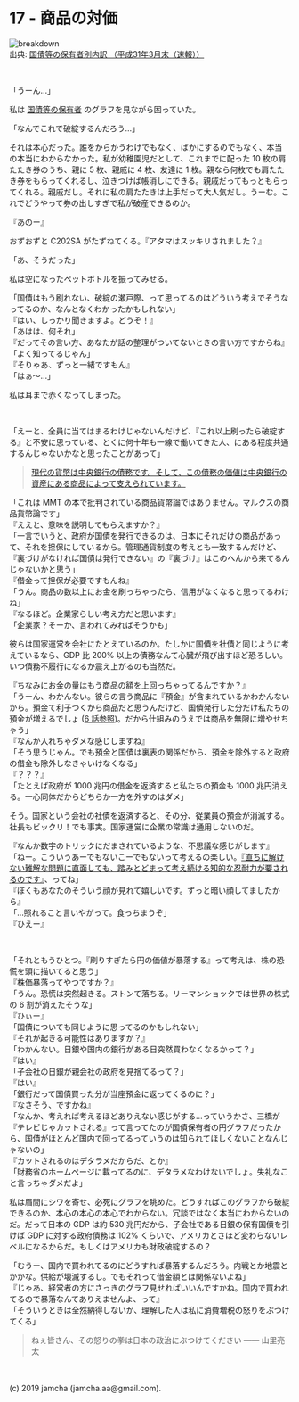 

# 17 - 商品の対価

![breakdown](./breakdown.png)  
出典: [国債等の保有者別内訳 （平成31年3月末（速報））](https://www.mof.go.jp/jgbs/reference/appendix/breakdown.pdf)

<br>

「うーん…」

私は [国債等の保有者](https://www.mof.go.jp/jgbs/reference/appendix/breakdown.pdf) のグラフを見ながら困っていた。

「なんでこれで破綻するんだろう…」

それは本心だった。誰をからかうわけでもなく、ばかにするのでもなく、本当の本当にわからなかった。私が幼稚園児だとして、これまでに配った 10 枚の肩たたき券のうち、親に 5 枚、親戚に 4 枚、友達に 1 枚。親なら何枚でも肩たたき券をもらってくれるし、泣きつけば帳消しにできる。親戚だってもっともらってくれる。親戚だし。それに私の肩たたきは上手だって大人気だし。うーむ。これでどうやって券の出しすぎで私が破産できるのか。

『あのー』

おずおずと C202SA がたずねてくる。『アタマはスッキリされました？』

「あ、そうだった」

私は空になったペットボトルを振ってみせる。

「国債はもう刷れない、破綻の瀬戸際、って思ってるのはどういう考えでそうなってるのか、なんとなくわかったかもしれない」  
『はい、しっかり聞きますよ。どうぞ！』  
「あはは、何それ」  
『だってその言い方、あなたが話の整理がついてないときの言い方ですからね』  
「よく知ってるじゃん」  
『そりゃあ、ずっと一緒ですもん』  
「はぁ〜…」

私は耳まで赤くなってしまった。

<br>

「えーと、全員に当てはまるわけじゃないんだけど、『これ以上刷ったら破綻する』と不安に思っている、とくに何十年も一線で働いてきた人、にある程度共通するんじゃないかなと思ったことがあって」  

> [現代の貨幣は中央銀行の債務です。そして、この債務の価値は中央銀行の資産にある商品によって支えられています。](https://hbol.jp/196715/2)

「これは MMT の本で批判されている商品貨幣論ではありません。マルクスの商品貨幣論です」  
『ええと、意味を説明してもらえますか？』  
「一言でいうと、政府が国債を発行できるのは、日本にそれだけの商品があって、それを担保にしているから。管理通貨制度の考えとも一致するんだけど、『裏づけがなければ国債は発行できない』の『裏づけ』はこのへんから来てるんじゃないかと思う」  
『借金って担保が必要ですもんね』  
「うん。商品の数以上にお金を刷っちゃったら、信用がなくなると思ってるわけね」  
『なるほど。企業家らしい考え方だと思います』  
「企業家？そーか、言われてみればそうかも」  

彼らは国家運営を会社にたとえているのか。たしかに国債を社債と同じように考えているなら、GDP 比 200% 以上の債務なんて心臓が飛び出すほど恐ろしい。いつ債務不履行になるか震え上がるのも当然だ。

『ちなみにお金の量はもう商品の額を上回っちゃってるんですか？』  
「うーん、わかんない。彼らの言う商品に『預金』が含まれているかわかんないから。預金て利子つくから商品だと思うんだけど、国債発行した分だけ私たちの預金が増えるでしょ ([6 話参照](https://jamcha-aa-mitsuyama.netlify.com/docs/06/))。だから仕組みのうえでは商品を無限に増やせちゃう」  
『なんか入れちゃダメな感じしますね』  
「そう思うじゃん。でも預金と国債は裏表の関係だから、預金を除外すると政府の借金も除外しなきゃいけなくなる」  
『？？？』  
「たとえば政府が 1000 兆円の借金を返済すると私たちの預金も 1000 兆円消える。一心同体だからどちらか一方を外すのはダメ」

そう。国家という会社の社債を返済すると、その分、従業員の預金が消滅する。社長もビックリ！でも事実。国家運営に企業の常識は通用しないのだ。

『なんか数字のトリックにだまされているような、不思議な感じがします』  
「ねー。こういうあーでもないこーでもないって考えるの楽しい。[『直ちに解けない難解な問題に直面しても、踏みとどまって考え続ける知的な忍耐力が要されるのです』](https://hbol.jp/196715/2)、ってね」  
『ぼくもあなたのそういう顔が見れて嬉しいです。ずっと暗い顔してましたから』  
「…照れること言いやがって。食っちまうぞ」  
『ひえー』

<br>

「それともうひとつ。『刷りすぎたら円の価値が暴落する』って考えは、株の恐慌を頭に描いてると思う」  
『株価暴落ってやつですか？』  
「うん。恐慌は突然起きる。ストンて落ちる。リーマンショックでは世界の株式の 6 割が消えたそうな」  
『ひぃー』  
「国債についても同じように思ってるのかもしれない」  
『それが起きる可能性はありますか？』  
「わかんない。日銀や国内の銀行がある日突然買わなくなるかって？」  
『はい』  
「子会社の日銀が親会社の政府を見捨てるって？」  
『はい』  
「銀行だって国債買った分が当座預金に返ってくるのに？」  
『なさそう、ですかね』  
「なんか、考えれば考えるほどありえない感じがする…っていうかさ、三橋が『テレビじゃカットされる』って言ってたのが国債保有者の円グラフだったから、国債がほとんど国内で回ってるっていうのは知られてほしくないことなんじゃないの」  
『カットされるのはデタラメだからだ、とか』  
「財務省のホームページに載ってるのに、デタラメなわけないでしょ。失礼なこと言っちゃダメだよ」  

私は眉間にシワを寄せ、必死にグラフを眺めた。どうすればこのグラフから破綻できるのか、本心の本心の本心でわからない。冗談ではなく本当にわからないのだ。だって日本の GDP は約 530 兆円だから、子会社である日銀の保有国債を引けば GDP に対する政府債務は 102% くらいで、アメリカとさほど変わらないレベルになるからだ。もしくはアメリカも財政破綻するの？

「むうー、国内で買われてるのにどうすれば暴落するんだろう。内戦とか地震とかかな。供給が壊滅するし。でもそれって借金額とは関係ないよね」  
『じゃあ、経営者の方にさっきのグラフ見せればいいんですかね。国内で買われてるので暴落なんてありえませんよ、って』  
「そういうときは全然納得しないか、理解した人は私に消費増税の怒りをぶつけてくる」  

> ねぇ皆さん、その怒りの拳は日本の政治にぶつけてください ―― 山里亮太

<br>
<br>
(c) 2019 jamcha (jamcha.aa@gmail.com).

